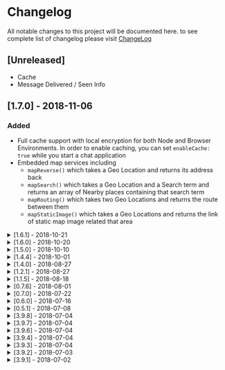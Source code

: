 # Changelog

All notable changes to this project will be documented here.
to see complete list of changelog please visit [ChangeLog](https://github.com/masoudmanson/pod-chat/blob/master/changelog.md)

## [Unreleased]

-   Cache
-   Message Delivered / Seen Info

## [1.7.0] - 2018-11-06

### Added

-   Full cache support with local encryption for both Node and Browser Environments. In order to enable caching, you can set `enableCache: true` while you start a chat application
-   Embedded map services including
    -   `mapReverse()` which takes a Geo Location and returns its address back
    -   `mapSearch()` which takes a Geo Location and a Search term and returns an array of Nearby places containing that search term
    -   `mapRouting()` which takes two Geo Locations and returns the route between them
    -   `mapStaticImage()` which takes a Geo Locations and returns the link of static map image related that area

<details><summary>[1.6.1] - 2018-10-21</summary>
-   Added

-   Early version of Load Test are up now
-   `MESSAGE_DELETE` has been added to `messageEvents` listener, and whenever a message gets delete, you'll have an event announcing you that action. The result is like below:

```javascript
{ type: 'MESSAGE_DELETE',
  result: {
    message: {
      id: id_of_deleted_message,
      threadId: id_of_message_thread
    }
  }
}
```

</details>


<details><summary>[1.6.0] - 2018-10-20</summary>
-   Changes

-   `messageType` has been added to `MESSAGE` model
-   `admin` attribute has been added to `CONVERSATOIN` model
-   `contactId`, `contactName`, `contactFirstname`, `contactLastname` and `blocked` have been added to `PARTICIPANT` model

</details>

<details><summary>[1.5.0] - 2018-10-10</summary>
-   Added

-   If you want to grant device id from SSO you can set `grantDeviceIdFromSSO` as `TRUE` in initializing parameters
</details>


<details><summary>[1.4.4] - 2018-10-01</summary>

- Changes

-   In order to rename a thread you can call `updateThreadInfo()` function and pass it 4 parameters as below:
    -   image
    -   description
    -   title
    -   metadata

-   `THREAD_INFO_UPDATED` events returns whole thread object

- Removed

-   `renameThread()` has been depreciated.
</details>

<details><summary>[1.4.0] - 2018-08-27</summary>

-   Added

-   Now you can Cancel File Uploads by calling `cancelFileUpload()` and sending file's uniqueId as a parameter to it
</details>

<details><summary>[1.2.1] - 2018-08-27</summary>
-    Added

-   `Block / unBlock` Functionality
-   `getBlockedList()` Function
-   `Spam` Functionality
-   Search in thread History and `metadata`
-   Update Thread Info
-   Search in Contacts list
-   `fileUploadEvents` Listener
-   Uploading progress for `File/Image Upload` and `sendFileMessage()`

</details>

<details><summary>[1.1.5] - 2018-08-18</summary>
-    Added

-   `getChatState()` Function
-   `TO_BE_USER_ID` type has been added to `inviteeVOidTypes` but only works while making P2P threads

-   Changed

-   `PARTICIPANT` object now has `firstName` , `lastName` and `contactId` attributes
-   `image` attribute in `CONVRSATION` model changed to `lastParticipantImage`

</details>

<details><summary>[0.7.6] - 2018-08-01</summary>
-   Added

-   `setToken()` Function
-   `firstMessageId` and `lastMessageId` attributes in `getHistory()`
    </details>

<details><summary>[0.7.0] - 2018-07-22</summary>
-   Added

-   Delete Message
-   Benchmark Tests
    </details>

<details><summary>[0.6.0] - 2018-07-16</summary>

-   Added


-   Upload functionality for node base usages
-   Unit Tests (`npm test`)
    </details>

<details><summary>[0.5.1] - 2018-07-08</summary>

-   Added


-   uploadImage
-   uploadFile
-   getImage
-   getFile
-   sendFileMessage


-   Changes


-   npm version rescaled to 0.5.1 (Release . Sprint . Feature/Patch/BugFix)
-   MESSAGE_SEEN fires at Sender's side when he sends a SEEN type to server
    </details>

<details><summary>[3.9.8] - 2018-07-04</summary>
+ Added

-   Add extra data on Message's metaData field and you will get your data back in metaData:{sdk: {}, user: { /**Your Custom Data Here**/ }}


-   Changes


-   THREAD_LAST_ACTIVITY_TIME fires on sending message at Sender's side too

</details>

<details><summary>[3.9.7] - 2018-07-04</summary>
+ Added

-   threadEvents has 1 new type (Whatever happens in a thread, thread's time attribute changes. You can sort your list by listening to this event)
        \-   THREAD_LAST_ACTIVITY_TIME
    </details>

<details><summary>[3.9.6] - 2018-07-04</summary>
+ Added

-   threadEvents has 1 new type (In case of someone remove you from an thread, you will get an event with this type containing the ThreadId you've been removed from)
        \-   THREAD_REMOVED_FROM
    </details>

<details><summary>[3.9.4] - 2018-07-04</summary>
+ Added

-   You can Add Participants to an existing thread by addParticipants({threadId : Thread's ID, content : An Array of Contact IDs}, () => {});
-   To Remove participants from an thread use removeParticipants({threadId: Thread's ID, content: An Array of Participant IDs});
-   If you want to Leave a thread use leaveThread({threadId: Thread's Id}, () => {});
-   threadEvents now has 3 new types
    -   THREAD_ADD_PARTICIPANTS
    -   THREAD_REMOVE_PARTICIPANTS
    -   THREAD_LEAVE_PARTICIPANT

</details>

<details><summary>[3.9.3] - 2018-07-04</summary>
+ Added

-   messageEvents now has 2 new types
    -   MESSAGE_SEEN
    -   MESSAGE_DELIVERY


-   Changed


-   messageEvents types get **MESSAGE\_** namespace and are as below:

    -   MESSAGE_NEW
    -   MESSAGE_EDIT
    -   MESSAGE_DELIVERY
    -   MESSAGE_SEEN

-   threadEvents types start with **THREAD\_**:
    -   THREAD_NEW
    -   THREAD_RENAME
    -   THREAD_MUTE
    -   THREAD_UNMUTE
    -   THREAD_INFO_UPDATED
    -   THREAD_UNREAD_COUNT_UPDATED

</details>

<details><summary>[3.9.2] - 2018-07-03</summary>
+ Added

-   2 main event listeners group (threadEvents, messageEvents)

    -   messageEvents has 2 types

        -   NEW_MESSAGE
        -   EDIT_MESSAGE

    -   threadEvents has 6 types
        -   NEW_THREAD
        -   THREAD_RENAME
        -   THREAD_MUTE
        -   THREAD_UNMUTE
        -   THREAD_INFO_UPDATED
        -   LAST_SEEN_UPDATED


-   Removed


-   Below event listeners are no longer available :
    -   chatAgent.on("message", () => {});
    -   chatAgent.on("editMessage", () => {});
    -   chatAgent.on("newThread", () => {});
    -   chatAgent.on("threadInfoUpdated", () => {});
    -   chatAgent.on("threadRename", () => {});
    -   chatAgent.on("lastSeenUpdated", () => {});
    -   chatAgent.on("muteThread", () => {});
    -   chatAgent.on("unMuteThread", () => {});

</details>

<details><summary>[3.9.1] - 2018-07-02</summary>

-   Added


-   Contact Management (addContacts, updateContacts, removeContacts)
-   Search in Threads
-   Http Request Handler


-   Changed


-   Received Seen & Delivery Messages now have {messageId, participantId} in response content

</details>
